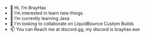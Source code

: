 - 👋 Hi, I’m BrayHax
- 👀 I’m interested in learn new things
- 🌱 I’m currently learning Java
- 💞️ I'm looking to collaborate on LiquidBounce Custom Builds
- 📫 You can Reach me at discord.gg, my discord is brayhax.exe
